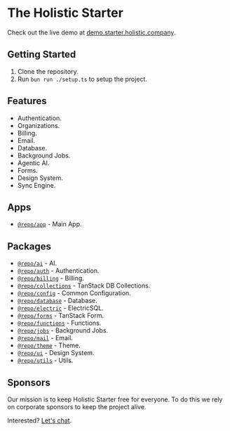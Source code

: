 # The Holistic Starter

Check out the live demo at [demo.starter.holistic.company](https://demo.starter.holistic.company).

## Getting Started

1. Clone the repository.
1. Run `bun run ./setup.ts` to setup the project.

## Features

- Authentication.
- Organizations.
- Billing.
- Email.
- Database.
- Background Jobs.
- Agentic AI.
- Forms.
- Design System.
- Sync Engine.

## Apps

- [`@repo/app`](apps/app/readme.md) - Main App.

## Packages

- [`@repo/ai`](packages/ai/readme.md) - AI.
- [`@repo/auth`](packages/auth/readme.md) - Authentication.
- [`@repo/billing`](packages/billing/readme.md) - Billing.
- [`@repo/collections`](packages/collections/readme.md) - TanStack DB Collections.
- [`@repo/config`](packages/config/readme.md) - Common Configuration.
- [`@repo/database`](packages/database/readme.md) - Database.
- [`@repo/electric`](packages/electric/readme.md) - ElectricSQL.
- [`@repo/forms`](packages/forms/readme.md) - TanStack Form.
- [`@repo/functions`](packages/functions/readme.md) - Functions.
- [`@repo/jobs`](packages/jobs/readme.md) - Background Jobs.
- [`@repo/mail`](packages/mail/readme.md) - Email.
- [`@repo/theme`](packages/theme/readme.md) - Theme.
- [`@repo/ui`](packages/ui/readme.md) - Design System.
- [`@repo/utils`](packages/utils/readme.md) - Utils.

## Sponsors

Our mission is to keep Holistic Starter free for everyone. To do this we rely on corporate sponsors to keep the project alive.

Interested? [Let's chat](https://cal.com/jamie-davenport/starter-sponsor-chat).
